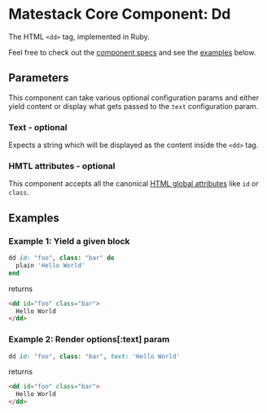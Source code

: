 # Matestack Core Component: Dd

The HTML `<dd>` tag, implemented in Ruby.

Feel free to check out the [component specs](/spec/usage/components/dd_spec.rb) and see the [examples](#examples) below.

## Parameters
This component can take various optional configuration params and either yield content or display what gets passed to the `text` configuration param.

### Text - optional
Expects a string which will be displayed as the content inside the `<dd>` tag.

### HMTL attributes - optional
This component accepts all the canonical [HTML global attributes](https://www.w3schools.com/tags/ref_standardattributes.asp) like `id` or `class`.

## Examples

### Example 1: Yield a given block

```ruby
dd id: "foo", class: "bar" do
  plain 'Hello World'
end
```

returns

```html
<dd id="foo" class="bar">
  Hello World
</dd>
```

### Example 2: Render options[:text] param

```ruby
dd id: "foo", class: "bar", text: 'Hello World'
```

returns

```html
<dd id="foo" class="bar">
  Hello World
</dd>
```

